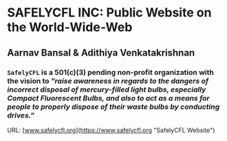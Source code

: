 # SAFELYCFL INC: Public Website on the World-Wide-Web
## Aarnav Bansal & Adithiya Venkatakrishnan
### `SafelyCFL` is a 501(c)(3) pending non-profit organization with the vision to _"raise awareness in regards to the dangers of incorrect disposal of mercury-filled light bulbs, especially Compact Fluorescent Bulbs, and also to act as a means for people to properly dispose of their waste bulbs by conducting drives."_

URL: [www.safelycfl.org](https://www.safelycfl.org "SafelyCFL Website")
